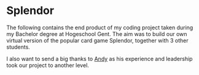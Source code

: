 # Splendor

The following contains the end product of my coding project taken during my Bachelor degree at Hogeschool Gent. The aim was to build our own virtual version of the popular card game Splendor, together with 3 other students. 

I also want to send a big thanks to [Andy](https://github.com/NDWauters) as his experience and leadership took our project to another level. 
